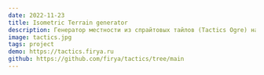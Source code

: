 ```yaml
---
date: 2022-11-23
title: Isometric Terrain generator
description: Генератор местности из спрайтовых тайлов (Tactics Ogre) на VUE
image: tactics.jpg
tags: project
demo: https://tactics.firya.ru
github: https://github.com/firya/tactics/tree/main
---
```

